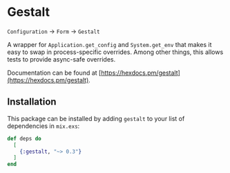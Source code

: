 Gestalt
=======

`Configuration` → `Form` → `Gestalt`

A wrapper for `Application.get_config` and `System.get_env` that makes it easy
to swap in process-specific overrides. Among other things, this allows tests
to provide async-safe overrides.

Documentation can be found at [https://hexdocs.pm/gestalt](https://hexdocs.pm/gestalt).

## Installation

This package can be installed by adding `gestalt` to your list of dependencies in `mix.exs`:

```elixir
def deps do
  [
    {:gestalt, "~> 0.3"}
  ]
end
```

